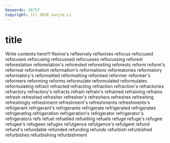 ```yaml
---
Keywords: 26757
Copyright: (C) 2020 Junjie Li
---
```


# title

Write contents here!!!
flexive's 
reflexively 
reflexives 
refocus 
refocused 
refocuses 
refocusing 
refocussed 
refocusses 
refocussing
reforest 
reforestation 
reforestation's 
reforested 
reforesting 
reforests 
reform 
reform's 
reformat 
reformation
reformation's 
reformations 
reformatories 
reformatory 
reformatory's 
reformatted 
reformatting 
reformed 
reformer 
reformer's
reformers 
reforming 
reforms 
reformulate 
reformulated 
reformulates 
reformulating 
refract 
refracted 
refracting
refraction 
refraction's 
refractories 
refractory 
refractory's 
refracts 
refrain 
refrain's 
refrained 
refraining
refrains 
refresh 
refreshed 
refresher 
refresher's 
refreshers 
refreshes 
refreshing 
refreshingly 
refreshment
refreshment's 
refreshments 
refreshments's 
refrigerant 
refrigerant's 
refrigerants 
refrigerate 
refrigerated 
refrigerates 
refrigerating
refrigeration 
refrigeration's 
refrigerator 
refrigerator's 
refrigerators 
refs 
refuel 
refuelled 
refuelling 
refuels
refuge 
refuge's 
refugee 
refugee's 
refugees 
refuges 
refulgence 
refulgence's 
refulgent 
refund
refund's 
refundable 
refunded 
refunding 
refunds 
refurbish 
refurbished 
refurbishes 
refurbishing 
refurbishment
